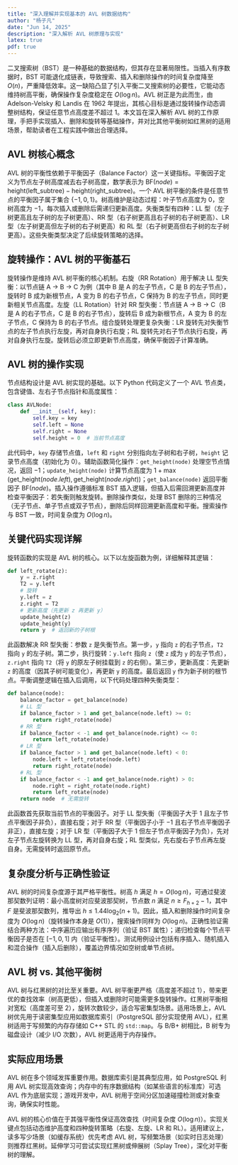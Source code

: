 ```yaml
---
title: "深入理解并实现基本的 AVL 树数据结构"
author: "杨子凡"
date: "Jun 14, 2025"
description: "深入解析 AVL 树原理与实现"
latex: true
pdf: true
---
```


二叉搜索树（BST）是一种基础的数据结构，但其存在显著局限性。当插入有序数据时，BST 可能退化成链表，导致搜索、插入和删除操作的时间复杂度降至 $O(n)$，严重降低效率。这一缺陷凸显了引入平衡二叉搜索树的必要性，它能动态维持树高平衡，确保操作复杂度稳定在 $O(\log n)$。AVL 树正是为此而生，由 Adelson-Velsky 和 Landis 在 1962 年提出，其核心目标是通过旋转操作动态调整树结构，保证任意节点高度差不超过 1。本文旨在深入解析 AVL 树的工作原理，手把手实现插入、删除和旋转等基础操作，并对比其他平衡树如红黑树的适用场景，帮助读者在工程实践中做出合理选择。

## AVL 树核心概念
AVL 树的平衡性依赖于平衡因子（Balance Factor）这一关键指标。平衡因子定义为节点左子树高度减去右子树高度，数学表示为 $\text{BF}(node) = \text{height}(\text{left\_subtree}) - \text{height}(\text{right\_subtree})$。一个 AVL 树平衡的条件是任意节点的平衡因子属于集合 $\{-1, 0, 1\}$。树高维护是动态过程：叶子节点高度为 0，空树高度为 $-1$，每次插入或删除后需递归更新高度。失衡类型有四种：LL 型（左子树更高且左子树的左子树更高）、RR 型（右子树更高且右子树的右子树更高）、LR 型（左子树更高但左子树的右子树更高）和 RL 型（右子树更高但右子树的左子树更高）。这些失衡类型决定了后续旋转策略的选择。

## 旋转操作：AVL 树的平衡基石
旋转操作是维持 AVL 树平衡的核心机制。右旋（RR Rotation）用于解决 LL 型失衡：以节点链 A → B → C 为例（其中 B 是 A 的左子节点，C 是 B 的左子节点），旋转时 B 成为新根节点，A 变为 B 的右子节点，C 保持为 B 的左子节点，同时更新相关节点高度。左旋（LL Rotation）针对 RR 型失衡：节点链 A → B → C（B 是 A 的右子节点，C 是 B 的右子节点），旋转后 B 成为新根节点，A 变为 B 的左子节点，C 保持为 B 的右子节点。组合旋转处理更复杂失衡：LR 旋转先对失衡节点的左子节点执行左旋，再对自身执行右旋；RL 旋转先对右子节点执行右旋，再对自身执行左旋。旋转后必须立即更新节点高度，确保平衡因子计算准确。

## AVL 树的操作实现
节点结构设计是 AVL 树实现的基础。以下 Python 代码定义了一个 AVL 节点类，包含键值、左右子节点指针和高度属性：
```python
class AVLNode:
    def __init__(self, key):
        self.key = key
        self.left = None
        self.right = None
        self.height = 0  # 当前节点高度
```
此代码中，`key` 存储节点值，`left` 和 `right` 分别指向左子树和右子树，`height` 记录节点高度（初始化为 0）。辅助函数简化操作：`get_height(node)` 处理空节点情况，返回 $-1$；`update_height(node)` 计算节点高度为 $1 + \max(\text{get\_height}(node.left), \text{get\_height}(node.right))$；`get_balance(node)` 返回平衡因子 $\text{BF}(node)$。插入操作遵循标准 BST 插入逻辑，但插入后需回溯更新高度并检查平衡因子：若失衡则触发旋转。删除操作类似，处理 BST 删除的三种情况（无子节点、单子节点或双子节点），删除后同样回溯更新高度和平衡。搜索操作与 BST 一致，时间复杂度为 $O(\log n)$。

## 关键代码实现详解
旋转函数的实现是 AVL 树的核心。以下以左旋函数为例，详细解释其逻辑：
```python
def left_rotate(z):
    y = z.right
    T2 = y.left
    # 旋转
    y.left = z
    z.right = T2
    # 更新高度（先更新 z 再更新 y）
    update_height(z)
    update_height(y)
    return y  # 返回新的子树根
```
此函数解决 RR 型失衡：参数 `z` 是失衡节点。第一步，`y` 指向 `z` 的右子节点，`T2` 指向 `y` 的左子树。第二步，执行旋转：`y.left` 指向 `z`（使 `z` 成为 `y` 的左子节点），`z.right` 指向 `T2`（将 `y` 的原左子树挂载到 `z` 的右侧）。第三步，更新高度：先更新 `z` 的高度（因其子树可能变化），再更新 `y` 的高度。最后返回 `y` 作为新子树的根节点。平衡调整逻辑在插入后调用，以下代码处理四种失衡类型：
```python
def balance(node):
    balance_factor = get_balance(node)
    # LL 型
    if balance_factor > 1 and get_balance(node.left) >= 0:
        return right_rotate(node)
    # RR 型
    if balance_factor < -1 and get_balance(node.right) <= 0:
        return left_rotate(node)
    # LR 型
    if balance_factor > 1 and get_balance(node.left) < 0:
        node.left = left_rotate(node.left)
        return right_rotate(node)
    # RL 型
    if balance_factor < -1 and get_balance(node.right) > 0:
        node.right = right_rotate(node.right)
        return left_rotate(node)
    return node  # 无需旋转
```
此函数首先获取当前节点的平衡因子。对于 LL 型失衡（平衡因子大于 1 且左子节点平衡因子非负），直接右旋；对于 RR 型（平衡因子小于 $-1$ 且右子节点平衡因子非正），直接左旋；对于 LR 型（平衡因子大于 1 但左子节点平衡因子为负），先对左子节点左旋转换为 LL 型，再对自身右旋；RL 型类似，先右旋右子节点再左旋自身。无需旋转时返回原节点。

## 复杂度分析与正确性验证
AVL 树的时间复杂度源于其严格平衡性。树高 $h$ 满足 $h = O(\log n)$，可通过斐波那契数列证明：最小高度树对应斐波那契树，节点数 $n$ 满足 $n \geq F_{h+2} - 1$，其中 $F$ 是斐波那契数列，推导出 $h \leq 1.44 \log_2(n+1)$。因此，插入和删除操作时间复杂度为 $O(\log n)$（旋转操作本身是 $O(1)$），搜索操作同样为 $O(\log n)$。正确性验证需结合两种方法：中序遍历应输出有序序列（验证 BST 属性）；递归检查每个节点平衡因子是否在 $[-1, 0, 1]$ 内（验证平衡性）。测试用例设计包括有序插入、随机插入和混合操作（插入后删除），覆盖边界情况如空树或单节点树。

## AVL 树 vs. 其他平衡树
AVL 树与红黑树的对比至关重要。AVL 树平衡更严格（高度差不超过 1），带来更优的查找效率（树高更低），但插入或删除时可能需更多旋转操作。红黑树平衡相对宽松（高度差可至 2），旋转次数较少，适合写密集型场景。适用场景上，AVL 树优先用于读密集型应用如数据库索引（PostgreSQL 部分实现使用 AVL），红黑树适用于写频繁的内存存储如 C++ STL 的 `std::map`。与 B/B+ 树相比，B 树专为磁盘设计（减少 I/O 次数），AVL 树更适用于内存操作。

## 实际应用场景
AVL 树在多个领域发挥重要作用。数据库索引是其典型应用，如 PostgreSQL 利用 AVL 树实现高效查询；内存中的有序数据结构（如某些语言的标准库）可选 AVL 作为底层实现；游戏开发中，AVL 树用于空间分区加速碰撞检测或对象查询，确保实时性能。

AVL 树的核心价值在于其强平衡性保证高效查找（时间复杂度 $O(\log n)$）。实现关键点包括动态维护高度和四种旋转策略（右旋、左旋、LR 和 RL）。适用建议上，读多写少场景（如缓存系统）优先考虑 AVL 树，写频繁场景（如实时日志处理）则推荐红黑树。延伸学习可尝试实现红黑树或伸展树（Splay Tree），深化对平衡树的理解。
